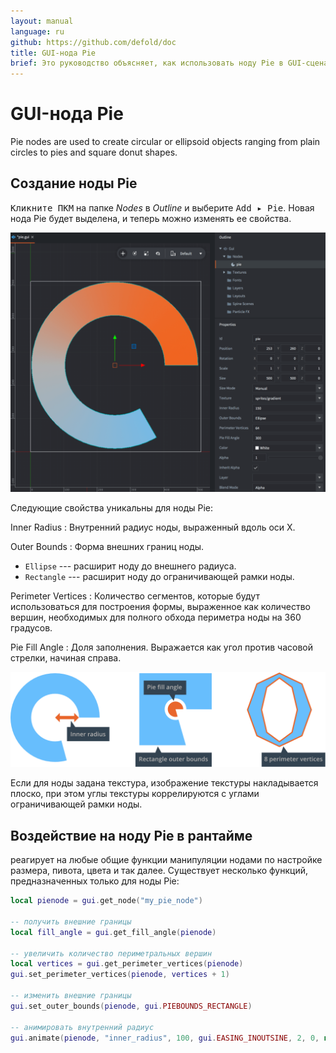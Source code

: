 ```yaml
---
layout: manual
language: ru
github: https://github.com/defold/doc
title: GUI-нода Pie
brief: Это руководство объясняет, как использовать ноду Pie в GUI-сценах.
---
```


# GUI-нода Pie

Pie nodes are used to create circular or ellipsoid objects ranging from plain circles to pies and square donut shapes.

## Создание ноды Pie

<kbd>Кликните ПКМ</kbd> на папке *Nodes* в *Outline* и выберите <kbd>Add ▸ Pie</kbd>. Новая нода Pie будет выделена, и теперь можно изменять ее свойства.

![Create pie node](/manuals/images/gui-pie/create.png)

Следующие свойства уникальны для ноды Pie:

Inner Radius
: Внутренний радиус ноды, выраженный вдоль оси X.

Outer Bounds
: Форма внешних границ ноды.

  - `Ellipse` --- расширит ноду до внешнего радиуса.
  - `Rectangle` --- расширит ноду до ограничивающей рамки ноды.

Perimeter Vertices
: Количество сегментов, которые будут использоваться для построения формы, выраженное как количество вершин, необходимых для полного обхода периметра ноды на 360 градусов.

Pie Fill Angle
: Доля заполнения. Выражается как угол против часовой стрелки, начиная справа.

![Properties](/manuals/images/gui-pie/properties.png)

Если для ноды задана текстура, изображение текстуры накладывается плоско, при этом углы текстуры коррелируются с углами ограничивающей рамки ноды.

## Воздействие на ноду Pie в рантайме

реагирует на любые общие функции манипуляции нодами по настройке размера, пивота, цвета и так далее. Существует несколько функций, предназначенных только для ноды Pie:

```lua
local pienode = gui.get_node("my_pie_node")

-- получить внешние границы
local fill_angle = gui.get_fill_angle(pienode)

-- увеличить количество периметральных вершин
local vertices = gui.get_perimeter_vertices(pienode)
gui.set_perimeter_vertices(pienode, vertices + 1)

-- изменить внешние границы
gui.set_outer_bounds(pienode, gui.PIEBOUNDS_RECTANGLE)

-- анимировать внутренний радиус
gui.animate(pienode, "inner_radius", 100, gui.EASING_INOUTSINE, 2, 0, nil, gui.PLAYBACK_LOOP_PINGPONG)
```
